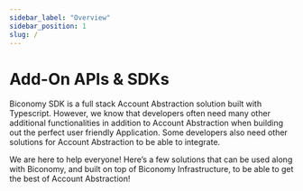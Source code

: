 ```yaml
---
sidebar_label: "Overview"
sidebar_position: 1
slug: /
---
```


# Add-On APIs & SDKs

Biconomy SDK is a full stack Account Abstraction solution built with Typescript. However, we know that developers often need many other additional functionalities in addition to Account Abstraction when building out the perfect user friendly Application. Some developers also need other solutions for Account Abstraction to be able to integrate.

We are here to help everyone! Here’s a few solutions that can be used along with Biconomy, and built on top of Biconomy Infrastructure, to be able to get the best of Account Abstraction!

